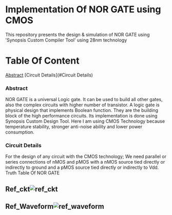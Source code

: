 # Implementation Of NOR GATE using CMOS
This repository presents the design & simulation of NOR GATE using 'Synopsis Custom Compiler Tool' using 28nm technology
# Table Of Content
  [Abstract](#Abstract)
  [Circuit Details](#Circuit Details)
  
  
  
  
  ### Abstract
  NOR GATE is a universal Logic gate. It can be used to build all other gates, also the complex circuits with higher number of transistor. A logic gate is physical design       that implements Boolean function. They are the building block of the high performance circuits. Its implementation is done using Synopsis Custom Design Tool. Here I am       using CMOS Technology because temperature stability, stronger anti-noise ability and lower power consumption.
  
  ### Circuit Details
  For the design of any circuit with the CMOS technology; We need parallel or series connections of nMOS and pMOS with a nMOS source tied directly or indirectly to ground and   a pMOS source tied directly or indirectly to Vdd.
  Truth Table Of NOR GATE
  
 
## Ref_ckt![ref_ckt](https://user-images.githubusercontent.com/100508631/156108235-38fd6d2f-4040-4bbe-89ca-4be23d39da20.png)
## Ref_Waveform![ref_waveform](https://user-images.githubusercontent.com/100508631/156119145-b424b992-1f3e-48ea-bcea-009e34241a10.png)
